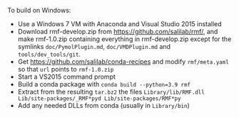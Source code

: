 To build on Windows:

 - Use a Windows 7 VM with Anaconda and Visual Studio 2015 installed
 - Download rmf-develop.zip from https://github.com/salilab/rmf/, and
   make rmf-1.0.zip containing everything in rmf-develop.zip except for the
   symlinks `doc/PymolPlugin.md`, `doc/VMDPlugin.md` and `tools/dev_tools/git`.
 - Get https://github.com/salilab/conda-recipes and modify `rmf/meta.yaml` so
   that `url` points to `rmf-1.0.zip`
 - Start a VS2015 command prompt
 - Build a conda package with `conda build --python=3.9 rmf`
 - Extract from the resulting `tar.bz2` the files
   `Library/lib/RMF.dll Lib/site-packages/_RMF*pyd Lib/site-packages/RMF*py`
 - Add any needed DLLs from conda (usually in `Library/bin`)
